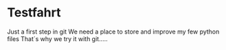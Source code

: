 # Testfahrt
Just a first step in git
We need a place to store and improve my few python files
That´s why we try it with git.....
